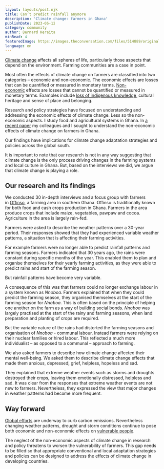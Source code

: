 ```yaml
---
layout: layouts/post.njk
title: Can’t predict rainfall anymore
description: 'Climate change: farmers in Ghana'
publishDate: 2023-06-12
category: community
author: Bernard Keraita
minRead: 4
featuredImage: https://images.theconversation.com/files/514889/original/file-20230313-20-opxnhm.jpeg?ixlib=rb-1.1.0&q=45&auto=format&w=926&fit=clip
language: en
---
```


<!--StartFragment-->

[Climate change](https://www.who.int/news-room/fact-sheets/detail/climate-change-and-health) affects all spheres of life, particularly those aspects that depend on the environment. Farming communities are a case in point.

Most often the effects of climate change on farmers are classified into two categories – economic and non-economic. The economic effects are losses that can be quantified or measured in monetary terms. [Non-economic](https://www.sciencedirect.com/science/article/pii/S2212096321000656?via%3Dihub) effects are losses that cannot be quantified or measured in monetary terms. Examples include [loss of indigenous knowledge,](https://www.sciencedirect.com/science/article/pii/S1877343520300531?via%3Dihub) cultural heritage and sense of place and belonging.

Research and policy strategies have focused on understanding and addressing the economic effects of climate change. Less so the non-economic aspects. I study food and agricultural systems in Ghana. In [a recent paper](https://www.tandfonline.com/doi/abs/10.1080/17565529.2023.2183074?src=&journalCode=tcld20) my colleagues and I sought to understand the non-economic effects of climate change on farmers in Ghana.

Our findings have implications for climate change adaptation strategies and policies across the global south.

It is important to note that our research is not in any way suggesting that climate change is the only process driving changes in the farming systems and local culture in Ghana. But, based on the interviews we did, we argue that climate change is playing a role.

## Our research and its findings

We conducted 30 in-depth interviews and a focus group with farmers in [Offinso](https://mofa.gov.gh/site/directorates/district-directorates/ashanti-region/172-offinso-municipal), a farming area in southern Ghana. Offinso is traditionally known for both food and cash crops production in Ghana. Farmers in the area produce crops that include maize, vegetables, pawpaw and cocoa. Agriculture in the area is largely rain-fed.

Farmers were asked to describe the weather patterns over a 30-year period. Their responses showed that they had experienced variable weather patterns, a situation that is affecting their farming activities.

For example farmers were no longer able to predict rainfall patterns and farming seasons. Farmers indicated that 30 years ago, the rains were constant during specific months of the year. This enabled them to plan and organise themselves for their yearly farming activities, as they were able to predict rains and start of the farming season.

But rainfall patterns have become very variable.

A consequence of this was that farmers could no longer exchange labour in a system known as *Nnoboa*. Farmers explained that when they could predict the farming season, they organised themselves at the start of the farming season for *Nnoboa*. This is often based on the principle of helping one another on the farm as a way of building social bonds. *Nnoboa* was largely practised at the start of the rainy and farming seasons, when land preparation and planting of crops are required.

But the variable nature of the rains had distorted the farming seasons and organisation of *Nnoboa* - communal labour. Instead farmers were relying on their nuclear families or hired labour. This reflected a much more individualist – as opposed to a communal – approach to farming.

We also asked farmers to describe how climate change affected their mental well-being. We asked them to describe climate change effects that made them anxious, depressed, grief, helpless, hopeless and sad.

They explained that extreme weather events such as storms and droughts destroyed their crops, leaving them emotionally distressed, helpless and sad. It was clear from the responses that extreme weather events are not new to farmers. Nevertheless, they expressed the view that major changes in weather patterns had become more frequent.

## Way forward

[Global efforts](https://www.carbonbrief.org/mission-2020-new-global-strategy-rapidly-reduce-carbon-emissions/) are underway to curb carbon emissions. Nevertheless changing weather patterns, drought and storm conditions continue to pose both economic and non-economic effects on [vulnerable people](https://unfccc.int/sites/default/files/resource/Considerations%20regarding%20vulnerable.pdf).

The neglect of the non-economic aspects of climate change in research and policy threatens to worsen the vulnerability of farmers. This gap needs to be filled so that appropriate conventional and local adaptation strategies and policies can be designed to address the effects of climate change in developing countries.

<!--EndFragment-->
